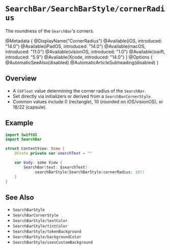 # ``SearchBar/SearchBarStyle/cornerRadius``

The roundness of the `SearchBar`’s corners.

@Metadata {
    @DisplayName("CornerRadius")
    @Available(iOS, introduced: "14.0")
    @Available(iPadOS, introduced: "14.0")
    @Available(macOS, introduced: "11.0")
    @Available(visionOS, introduced: "1.0")
    @Available(swift, introduced: "5.9")
    @Available(Xcode, introduced: "14.0")
}
@Options {
    @AutomaticSeeAlso(disabled)
    @AutomaticArticleSubheading(disabled)
}

## Overview

- A `CGFloat` value determining the corner radius of the `SearchBar`.
- Set directly via initializers or derived from a `SearchBarCornerStyle`.
- Common values include 0 (rectangle), 10 (rounded on iOS/visionOS), or 18/22 (capsule).

## Example

```swift
import SwiftUI
import SearchBar

struct ContentView: View {
    @State private var searchText = ""

    var body: some View {
        SearchBar(text: $searchText)
            .searchBarStyle(SearchBarStyle(cornerRadius: 10))
    }
}
```

## See Also

- ``SearchBarStyle``
- ``SearchBarCornerStyle``
- ``SearchBarStyle/textColor``
- ``SearchBarStyle/tintColor``
- ``SearchBarStyle/tokenBackground``
- ``SearchBarStyle/backgroundColor``
- ``SearchBarStyle/usesCustomBackground``
